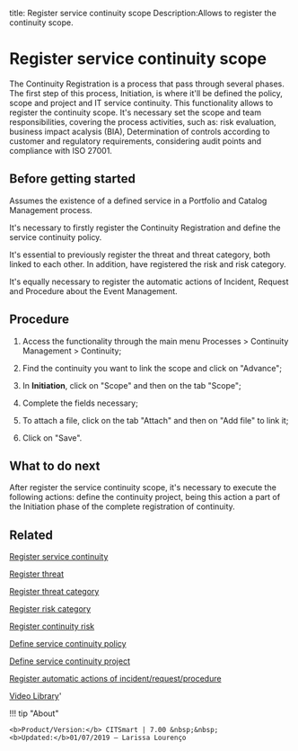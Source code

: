 title: Register service continuity scope
Description:Allows to register the continuity scope.
# Register service continuity scope

The Continuity Registration is a process that pass through several phases. The first step of this process, Initiation, is where it'll be defined the policy, scope and project and IT service continuity. This functionality allows to register the continuity scope.
It's necessary set the scope and team responsibilities, covering the process activities, such as: risk evaluation, business impact acalysis (BIA), Determination of controls according to customer and regulatory requirements, considering audit points and compliance with ISO 27001.

Before getting started
--------------------------

Assumes the existence of a defined service in a Portfolio and Catalog Management
process.

It's necessary to firstly register the Continuity Registration and define the
service continuity policy.

It's essential to previously register the threat and threat category, both
linked to each other. In addition, have registered the risk and risk category.

It's equally necessary to register the automatic actions of Incident, Request
and Procedure about the Event Management.

Procedure
-------------

1.  Access the functionality through the main menu Processes \> Continuity
    Management \> Continuity;

2.  Find the continuity you want to link the scope and click on "Advance";

3.  In **Initiation**, click on "Scope" and then on the tab "Scope";

4.  Complete the fields necessary;

5.  To attach a file, click on the tab "Attach" and then on "Add file" to link
    it;

6.  Click on "Save".

What to do next
-------------------

After register the service continuity scope, it's necessary to execute the
following actions: define the continuity project, being this action a part of
the Initiation phase of the complete registration of continuity.

Related
-----------

[Register service continuity](/en-us/citsmart-7/processes/continuity/use/register-service-continuity.html)

[Register threat](/en-us/citsmart-7/processes/continuity/configuration/register-threat.html)

[Register threat category](/en-us/citsmart-7/processes/continuity/configuration/threat-category.html)

[Register risk category](/en-us/citsmart-7/processes/continuity/configuration/risk-category.html)

[Register continuity risk](/en-us/citsmart-7/processes/continuity/configuration/register-continuity-risk.html)

[Define service continuity policy](/en-us/citsmart-7/processes/continuity/use/continuity-policy.html)

[Define service continuity project](/en-us/citsmart-7/processes/continuity/use/service-continuity-project.html)

[Register automatic actions of incident/request/procedure](/en-us/citsmart-7/additional-features/automation-of-operation/configuration/register-automatic-actions-incident-request-procedure.html)


<i class='fa fa-youtube-play  fa-2x' style='color:#97ce17;vertical-align: middle;'> </i> [Video Library](https://www.youtube.com/playlist?list=PLB5qK2uzf2RPwpIsGu97d5LVHeTNzpTMC)'

!!! tip "About"

    <b>Product/Version:</b> CITSmart | 7.00 &nbsp;&nbsp;
    <b>Updated:</b>01/07/2019 – Larissa Lourenço

